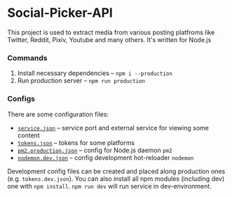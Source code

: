 # Social-Picker-API

This project is used to extract media from various posting platfroms like Twitter, Reddit, Pixiv, Youtube and many others. It's written for Node.js

### Commands
1. Install necessary dependencies – `npm i --production`
2. Run production server – `npm run production`

### Configs

There are some configuration files:
* [`service.json`](./config/service.json) – service port and external service for viewing some content
* [`tokens.json`](./config/tokens.json) – tokens for some platforms
* [`pm2.production.json`](./config/pm2.production.json) – config for Node.js daemon `pm2`
* [`nodemon.dev.json`](./config/nodemon.dev.json) – config development hot-reloader `nodemon`

Development config files can be created and placed along production ones (e.g. `tokens.dev.json`). You can also install all npm modules (including dev) one with `npm install`. `npm run dev` will run service in dev-environment.
